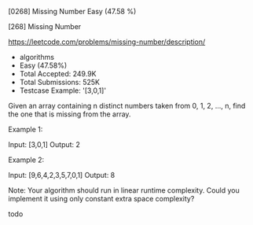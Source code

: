 [0268] Missing Number                                               Easy   (47.58 %)

<!--front-->	
[268] Missing Number  

https://leetcode.com/problems/missing-number/description/

* algorithms
* Easy (47.58%)
* Total Accepted:    249.9K
* Total Submissions: 525K
* Testcase Example:  '[3,0,1]'

Given an array containing n distinct numbers taken from 0, 1, 2, ..., n, find the one that is missing from the array.

Example 1:


Input: [3,0,1]
Output: 2


Example 2:


Input: [9,6,4,2,3,5,7,0,1]
Output: 8


Note:
Your algorithm should run in linear runtime complexity. Could you implement it using only constant extra space complexity?

<!--back-->
todo

